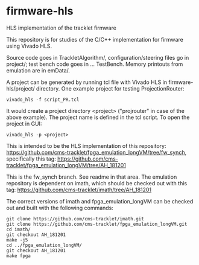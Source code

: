 # firmware-hls
HLS implementation of the tracklet firmware

This repository is for studies of the C/C++ implementation for firmware using Vivado HLS. 

Source code goes in TrackletAlgorithm/, configuration/steering files go in project/; test bench code goes in ... TestBench. Memory printouts from emulation are in emData/.

A project can be generated by running tcl file with Vivado HLS in firmware-hls/project/ directory. One example project for testing ProjectionRouter:

	vivado_hls -f script_PR.tcl

It would create a project directory \<project> ("projrouter" in case of the above example). The project name is defined in the tcl script. To open the project in GUI:

	vivado_hls -p <project>


This is intended to be the HLS implementation of this repository:
https://github.com/cms-tracklet/fpga_emulation_longVM/tree/fw_synch, specifically this tag:
https://github.com/cms-tracklet/fpga_emulation_longVM/tree/AH_181201

This is the fw_synch branch. See readme in that area. The emulation repository is dependent on imath, which should be checked out with this tag:
https://github.com/cms-tracklet/imath/tree/AH_181201

The correct versions of imath and fpga_emulation_longVM can be checked out and built with the following commands:

	git clone https://github.com/cms-tracklet/imath.git
	git clone https://github.com/cms-tracklet/fpga_emulation_longVM.git
	cd imath/
	git checkout AH_181201
	make -j5
	cd ../fpga_emulation_longVM/
	git checkout AH_181201
	make fpga

